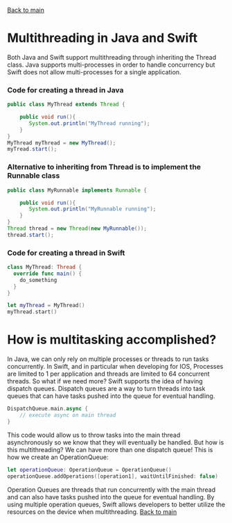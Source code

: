 [Back to main](README.md)
# Multithreading in Java and Swift
Both Java and Swift support multithreading through inheriting the Thread class. Java supports multi-processes in order to handle concurrency but Swift does not allow multi-processes for a single application.

### Code for creating a thread in Java
```Java
public class MyThread extends Thread {

    public void run(){
       System.out.println("MyThread running");
    }
}
MyThread myThread = new MyThread();
myTread.start();
```
### Alternative to inheriting from Thread is to implement the Runnable class
```Java
public class MyRunnable implements Runnable {

    public void run(){
       System.out.println("MyRunnable running");
    }
}
Thread thread = new Thread(new MyRunnable());
thread.start();
```

### Code for creating a thread in Swift
```Swift
class MyThread: Thread {
  override func main() {
    do_something
  }
}

let myThread = MyThread()
myThread.start()
```

# How is multitasking accomplished?
In Java, we can only rely on multiple processes or threads to run tasks concurrently. In Swift, and in particular when developing for IOS, Processes are limited to 1 per application and threads are limited to 64 concurrent threads. So what if we need more? Swift supports the idea of having dispatch queues. Dispatch queues are a way to turn threads into task queues that can have tasks pushed into the queue for eventual handling. 
```Swift
DispatchQueue.main.async {
    // execute async on main thread
}
```
This code would allow us to throw tasks into the main thread asynchronously so we know that they will eventually be handled. But how is this multithreading? We can have more than one dispatch queue! This is how we create an OperationQueue:
```Swift
let operationQueue: OperationQueue = OperationQueue()
operationQueue.addOperations([operation1], waitUntilFinished: false)
```
Operation Queues are threads that run concurrently with the main thread and can also have tasks pushed into the queue for eventual handling. By using multiple operation queues, Swift allows developers to better utilize the resources on the device when multithreading.
[Back to main](README.md)

